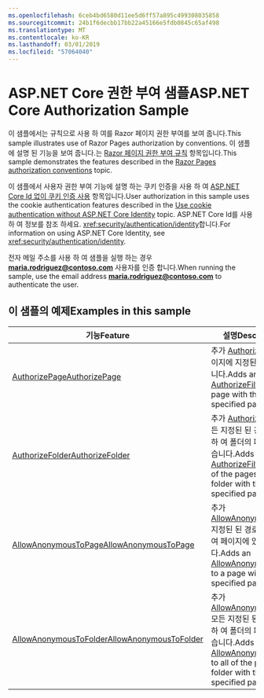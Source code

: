 ```yaml
---
ms.openlocfilehash: 6ceb4bd6580d11ee5d6ff57a895c499308035858
ms.sourcegitcommit: 24b1f6decbb17bb22a45166e5fdb0845c65af498
ms.translationtype: MT
ms.contentlocale: ko-KR
ms.lasthandoff: 03/01/2019
ms.locfileid: "57064040"
---
```

# <a name="aspnet-core-authorization-sample"></a><span data-ttu-id="c1e1c-101">ASP.NET Core 권한 부여 샘플</span><span class="sxs-lookup"><span data-stu-id="c1e1c-101">ASP.NET Core Authorization Sample</span></span>

<span data-ttu-id="c1e1c-102">이 샘플에서는 규칙으로 사용 하 여를 Razor 페이지 권한 부여를 보여 줍니다.</span><span class="sxs-lookup"><span data-stu-id="c1e1c-102">This sample illustrates use of Razor Pages authorization by conventions.</span></span> <span data-ttu-id="c1e1c-103">이 샘플에 설명 된 기능을 보여 줍니다.는 [Razor 페이지 권한 부여 규칙](https://docs.microsoft.com/aspnet/core/security/authorization/razor-pages-authorization) 항목입니다.</span><span class="sxs-lookup"><span data-stu-id="c1e1c-103">This sample demonstrates the features described in the [Razor Pages authorization conventions](https://docs.microsoft.com/aspnet/core/security/authorization/razor-pages-authorization) topic.</span></span>

<span data-ttu-id="c1e1c-104">이 샘플에서 사용자 권한 부여 기능에 설명 하는 쿠키 인증을 사용 하 여 [ASP.NET Core Id 없이 쿠키 인증 사용](https://docs.microsoft.com/aspnet/core/security/authentication/cookie) 항목입니다.</span><span class="sxs-lookup"><span data-stu-id="c1e1c-104">User authorization in this sample uses the cookie authentication features described in the [Use cookie authentication without ASP.NET Core Identity](https://docs.microsoft.com/aspnet/core/security/authentication/cookie) topic.</span></span> <span data-ttu-id="c1e1c-105">ASP.NET Core Id를 사용 하 여 정보를 참조 하세요. <xref:security/authentication/identity>합니다.</span><span class="sxs-lookup"><span data-stu-id="c1e1c-105">For information on using ASP.NET Core Identity, see <xref:security/authentication/identity>.</span></span>

<span data-ttu-id="c1e1c-106">전자 메일 주소를 사용 하 여 샘플을 실행 하는 경우 **maria.rodriguez@contoso.com** 사용자를 인증 합니다.</span><span class="sxs-lookup"><span data-stu-id="c1e1c-106">When running the sample, use the email address **maria.rodriguez@contoso.com** to authenticate the user.</span></span>

## <a name="examples-in-this-sample"></a><span data-ttu-id="c1e1c-107">이 샘플의 예제</span><span class="sxs-lookup"><span data-stu-id="c1e1c-107">Examples in this sample</span></span>

| <span data-ttu-id="c1e1c-108">기능</span><span class="sxs-lookup"><span data-stu-id="c1e1c-108">Feature</span></span> | <span data-ttu-id="c1e1c-109">설명</span><span class="sxs-lookup"><span data-stu-id="c1e1c-109">Description</span></span> |
| --- | --- |
| [<span data-ttu-id="c1e1c-110">AuthorizePage</span><span class="sxs-lookup"><span data-stu-id="c1e1c-110">AuthorizePage</span></span>](https://docs.microsoft.com/dotnet/api/microsoft.extensions.dependencyinjection.pageconventioncollectionextensions.authorizepage) | <span data-ttu-id="c1e1c-111">추가 [AuthorizeFilter](https://docs.microsoft.com/dotnet/api/microsoft.aspnetcore.mvc.authorization.authorizefilter) 페이지에 지정된 된 경로입니다.</span><span class="sxs-lookup"><span data-stu-id="c1e1c-111">Adds an [AuthorizeFilter](https://docs.microsoft.com/dotnet/api/microsoft.aspnetcore.mvc.authorization.authorizefilter) to the page with the specified path.</span></span> |
| [<span data-ttu-id="c1e1c-112">AuthorizeFolder</span><span class="sxs-lookup"><span data-stu-id="c1e1c-112">AuthorizeFolder</span></span>](https://docs.microsoft.com/dotnet/api/microsoft.extensions.dependencyinjection.pageconventioncollectionextensions.authorizefolder) | <span data-ttu-id="c1e1c-113">추가 [AuthorizeFilter](https://docs.microsoft.com/dotnet/api/microsoft.aspnetcore.mvc.authorization.authorizefilter) 모든 지정된 된 경로 사용 하 여 폴더의 페이지에 있습니다.</span><span class="sxs-lookup"><span data-stu-id="c1e1c-113">Adds an [AuthorizeFilter](https://docs.microsoft.com/dotnet/api/microsoft.aspnetcore.mvc.authorization.authorizefilter) to all of the pages in a folder with the specified path.</span></span> |
| [<span data-ttu-id="c1e1c-114">AllowAnonymousToPage</span><span class="sxs-lookup"><span data-stu-id="c1e1c-114">AllowAnonymousToPage</span></span>](https://docs.microsoft.com/dotnet/api/microsoft.extensions.dependencyinjection.pageconventioncollectionextensions.allowanonymoustopage) | <span data-ttu-id="c1e1c-115">추가 [AllowAnonymousFilter](https://docs.microsoft.com/dotnet/api/microsoft.aspnetcore.mvc.authorization.allowanonymousfilter) 지정된 된 경로 사용 하 여 페이지에 있습니다.</span><span class="sxs-lookup"><span data-stu-id="c1e1c-115">Adds an [AllowAnonymousFilter](https://docs.microsoft.com/dotnet/api/microsoft.aspnetcore.mvc.authorization.allowanonymousfilter) to a page with the specified path.</span></span> |
| [<span data-ttu-id="c1e1c-116">AllowAnonymousToFolder</span><span class="sxs-lookup"><span data-stu-id="c1e1c-116">AllowAnonymousToFolder</span></span>](https://docs.microsoft.com/dotnet/api/microsoft.extensions.dependencyinjection.pageconventioncollectionextensions.allowanonymoustofolder) | <span data-ttu-id="c1e1c-117">추가 [AllowAnonymousFilter](https://docs.microsoft.com/dotnet/api/microsoft.aspnetcore.mvc.authorization.allowanonymousfilter) 모든 지정된 된 경로 사용 하 여 폴더의 페이지에 있습니다.</span><span class="sxs-lookup"><span data-stu-id="c1e1c-117">Adds an [AllowAnonymousFilter](https://docs.microsoft.com/dotnet/api/microsoft.aspnetcore.mvc.authorization.allowanonymousfilter) to all of the pages in a folder with the specified path.</span></span> |
